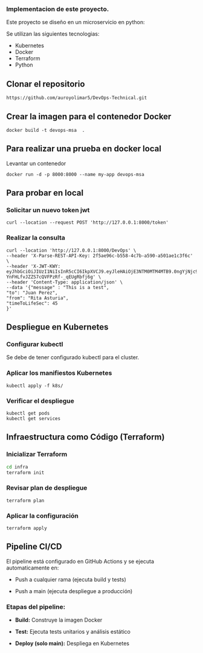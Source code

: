 ### Implementacion de este proyecto.

Este proyecto se diseño en un microservicio en python:

Se utilizan las siguientes tecnologias:

- Kubernetes
- Docker
- Terraform 
- Python

## Clonar el repositorio

```
https://github.com/auroyolimar5/DevOps-Technical.git
```

## Crear la imagen para el contenedor Docker
```
docker build -t devops-msa  .
```

## Para realizar una prueba en docker local

Levantar un contenedor

```
docker run -d -p 8000:8000 --name my-app devops-msa
```
## Para probar en local

### Solicitar un nuevo token jwt

```
curl --location --request POST 'http://127.0.0.1:8000/token'
```
### Realizar la consulta
```curl
curl --location 'http://127.0.0.1:8000/DevOps' \
--header 'X-Parse-REST-API-Key: 2f5ae96c-b558-4c7b-a590-a501ae1c3f6c' \
--header 'X-JWT-KWY: eyJhbGciOiJIUzI1NiIsInR5cCI6IkpXVCJ9.eyJleHAiOjE3NTM0MTM4MTB9.0ngYjNjc9y-YnFHLfvJZZS7cQVFPzRf-_qEUgRbfj6g' \
--header 'Content-Type: application/json' \
--data '{"message" : "This is a test", 
"to": "Juan Perez", 
"from": "Rita Asturia", 
"timeToLifeSec": 45 
}'
```

## Despliegue en Kubernetes

### Configurar kubectl

Se debe de tener configurado kubectl para el cluster.

### Aplicar los manifiestos Kubernetes
```
kubectl apply -f k8s/
```

### Verificar el despliegue
```
kubectl get pods
kubectl get services
```

## Infraestructura como Código (Terraform)

### Inicializar Terraform
```bash
cd infra
terraform init
```

### Revisar plan de despliegue
```
terraform plan
```

### Aplicar la configuración
```
terraform apply
```

## Pipeline CI/CD

El pipeline está configurado en GitHub Actions y se ejecuta automaticamente en:

- Push a cualquier rama (ejecuta build y tests)

- Push a main (ejecuta despliegue a producción)

### Etapas del pipeline:
- **Build:** Construye la imagen Docker

- **Test:** Ejecuta tests unitarios y análisis estático

- **Deploy (solo main):** Despliega en Kubernetes

